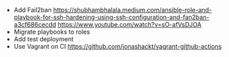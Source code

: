 - Add Fail2ban https://shubhambhalala.medium.com/ansible-role-and-playbook-for-ssh-hardening-using-ssh-configuration-and-fan2ban-a3cf686cecdd https://www.youtube.com/watch?v=sO-afVsDJOA
- Migrate playbooks to roles
- Add test deployment
- Use Vagrant on CI https://github.com/jonashackt/vagrant-github-actions


